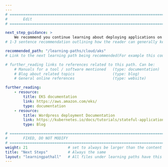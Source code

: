 ```yaml
---
---
# ================================================================================
#       Edit
# ================================================================================

next_step_guidance: >
    We recommend you continue learning about deploying applications on Arm. 
# 1-3 sentence recommendation outlining how the reader can generally keep learning about these topics, and a specific explanation of why the next step is being recommended.

recommended_path: "/learning-paths/cloud/aks"
# Link to the next learning path being recommended(For example this could be /learning-paths/cloud/mongodb).

# further_reading links to references related to this path. Can be:
    # Manuals for a tool / software mentioned   (type: documentation)
    # Blog about related topics                 (type: blog)
    # General online references                 (type: website) 

further_reading:
    - resource:
        title: EKS documentation
        link: https://aws.amazon.com/eks/
        type: documentation
    - resource:
        title: Wordpress deployment Documentation
        link: https://kubernetes.io/docs/tutorials/stateful-application/mysql-wordpress-persistent-volume/
        type: Blog

# ================================================================================
#       FIXED, DO NOT MODIFY
# ================================================================================
weight: 21                  # set to always be larger than the content in this path, and one more than 'review'
title: "Next Steps"         # Always the same
layout: "learningpathall"   # All files under learning paths have this same wrapper
---
```

